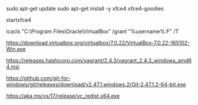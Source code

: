 sudo apt-get update
sudo apt-get install -y xfce4 xfce4-goodies

startxfce4


icacls "C:\Program Files\Oracle\VirtualBox" /grant "%username%:F" /T

https://download.virtualbox.org/virtualbox/7.0.22/VirtualBox-7.0.22-165102-Win.exe

https://releases.hashicorp.com/vagrant/2.4.3/vagrant_2.4.3_windows_amd64.msi

https://github.com/git-for-windows/git/releases/download/v2.47.1.windows.2/Git-2.47.1.2-64-bit.exe

https://aka.ms/vs/17/release/vc_redist.x64.exe
